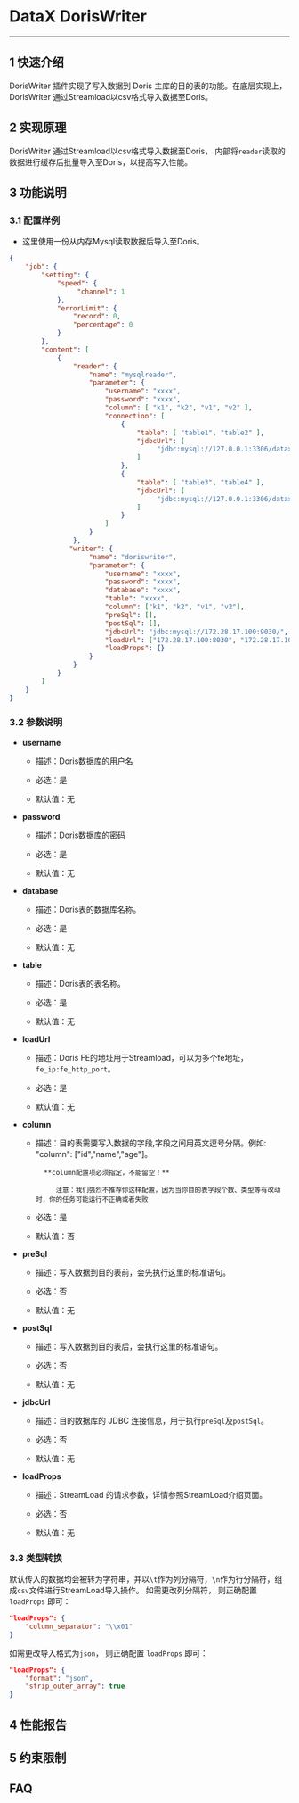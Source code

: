 # DataX DorisWriter


---


## 1 快速介绍

DorisWriter 插件实现了写入数据到 Doris 主库的目的表的功能。在底层实现上， DorisWriter 通过Streamload以csv格式导入数据至Doris。


## 2 实现原理

 DorisWriter 通过Streamload以csv格式导入数据至Doris， 内部将`reader`读取的数据进行缓存后批量导入至Doris，以提高写入性能。


## 3 功能说明

### 3.1 配置样例

* 这里使用一份从内存Mysql读取数据后导入至Doris。

```json
{
    "job": {
        "setting": {
            "speed": {
                 "channel": 1
            },
            "errorLimit": {
                "record": 0,
                "percentage": 0
            }
        },
        "content": [
            {
                "reader": {
                    "name": "mysqlreader",
                    "parameter": {
                        "username": "xxxx",
                        "password": "xxxx",
                        "column": [ "k1", "k2", "v1", "v2" ],
                        "connection": [
                            {
                                "table": [ "table1", "table2" ],
                                "jdbcUrl": [
                                     "jdbc:mysql://127.0.0.1:3306/datax_test1"
                                ]
                            },
                            {
                                "table": [ "table3", "table4" ],
                                "jdbcUrl": [
                                     "jdbc:mysql://127.0.0.1:3306/datax_test2"
                                ]
                            }
                        ]
                    }
                },
               "writer": {
                    "name": "doriswriter",
                    "parameter": {
                        "username": "xxxx",
                        "password": "xxxx",
                        "database": "xxxx",
                        "table": "xxxx",
                        "column": ["k1", "k2", "v1", "v2"],
                        "preSql": [],
                        "postSql": [], 
                        "jdbcUrl": "jdbc:mysql://172.28.17.100:9030/",
                        "loadUrl": ["172.28.17.100:8030", "172.28.17.100:8030"],
                        "loadProps": {}
                    }
                }
            }
        ]
    }
}

```


### 3.2 参数说明

* **username**

	* 描述：Doris数据库的用户名 <br />

	* 必选：是 <br />

	* 默认值：无 <br />

* **password**

	* 描述：Doris数据库的密码 <br />

	* 必选：是 <br />

	* 默认值：无 <br />

* **database**

	* 描述：Doris表的数据库名称。

	* 必选：是 <br />

	* 默认值：无 <br />

* **table**

	* 描述：Doris表的表名称。

	* 必选：是 <br />

	* 默认值：无 <br />

* **loadUrl**

	* 描述：Doris FE的地址用于Streamload，可以为多个fe地址，`fe_ip:fe_http_port`。

	* 必选：是 <br />

	* 默认值：无 <br />

* **column**

	* 描述：目的表需要写入数据的字段,字段之间用英文逗号分隔。例如: "column": ["id","name","age"]。

			**column配置项必须指定，不能留空！**

               注意：我们强烈不推荐你这样配置，因为当你目的表字段个数、类型等有改动时，你的任务可能运行不正确或者失败

	* 必选：是 <br />

	* 默认值：否 <br />

* **preSql**

	* 描述：写入数据到目的表前，会先执行这里的标准语句。 <br />

	* 必选：否 <br />

	* 默认值：无 <br />

* **postSql**

	* 描述：写入数据到目的表后，会执行这里的标准语句。 <br />

	* 必选：否 <br />

	* 默认值：无 <br />

* **jdbcUrl**

	* 描述：目的数据库的 JDBC 连接信息，用于执行`preSql`及`postSql`。 <br />

 	* 必选：否 <br />

	* 默认值：无 <br />

* **loadProps**

	* 描述：StreamLoad 的请求参数，详情参照StreamLoad介绍页面。 <br />

 	* 必选：否 <br />

	* 默认值：无 <br />


### 3.3 类型转换

默认传入的数据均会被转为字符串，并以`\t`作为列分隔符，`\n`作为行分隔符，组成`csv`文件进行StreamLoad导入操作。
如需更改列分隔符， 则正确配置 `loadProps` 即可：
```json
"loadProps": {
    "column_separator": "\\x01"
}
```

如需更改导入格式为`json`， 则正确配置 `loadProps` 即可：
```json
"loadProps": {
    "format": "json",
    "strip_outer_array": true
}
```

## 4 性能报告


## 5 约束限制


## FAQ
